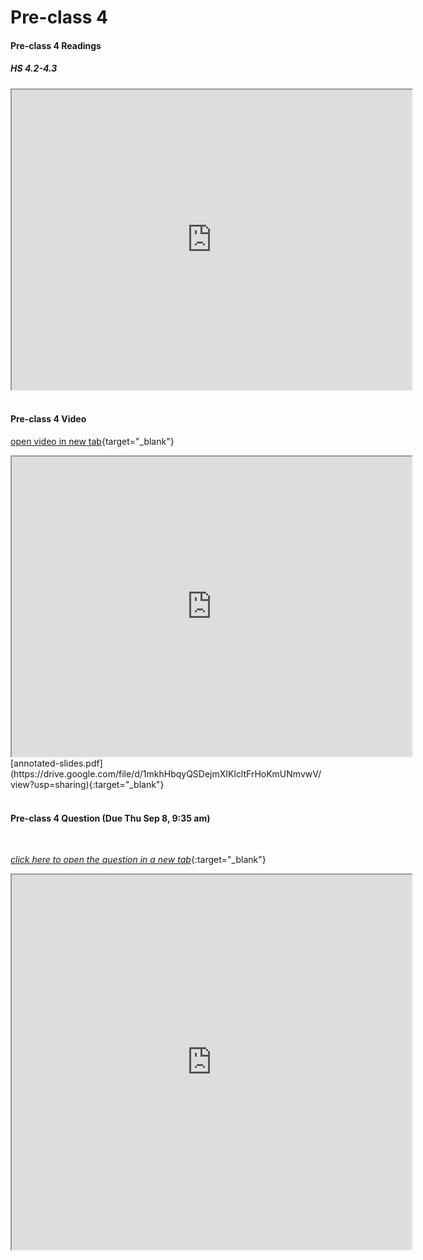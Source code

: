 # Pre-class 4

#### Pre-class 4 Readings

##### HS 4.2-4.3
<iframe src="https://drive.google.com/file/d/14rTcdvpiraR_udJZM7mg8BegYD_kgJEq/preview" width="640" height="480" allowfullscreen>
</iframe>

<br>
<br>

#### Pre-class 4 Video
[open video in new tab](https://drive.google.com/file/d/1xyB195bhHNepBPpYpCZ_XQM7WWE_7JWF){target="_blank"}
<iframe src="https://drive.google.com/file/d/1xyB195bhHNepBPpYpCZ_XQM7WWE_7JWF/preview" width="640" height="480" allowfullscreen>
</iframe>
[annotated-slides.pdf](https://drive.google.com/file/d/1mkhHbqyQSDejmXIKlcltFrHoKmUNmvwV/view?usp=sharing){:target="_blank"}

<br>
<br>

#### Pre-class 4 Question (Due Thu Sep 8, 9:35 am)

<br>

[*click here to open the question in a new tab*](https://forms.gle/manD2EUrMtmZ5TSU6){:target="_blank"}
<iframe src="https://docs.google.com/forms/d/e/1FAIpQLSfzAZtlQ8ANiPF3s1IRsBunoCh-_MzXAsxkkWwOCsQlMusKJQ/viewform?embedded=true" width="640" height="600" frameborder="20" marginheight="0" marginwidth="0">Loading…
</iframe>

